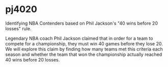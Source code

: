 # pj4020
Identifying NBA Contenders based on Phil Jackson's "40 wins before 20 losses" rule. 

Legendary NBA coach Phil Jackson claimed that in order for a team to compete for a championship, they must win 40 games before they lose 20. We will explore this claim by finding how many teams met this criteria each season and whether the team that won the championship actually reached 40 wins before 20 losses. 
